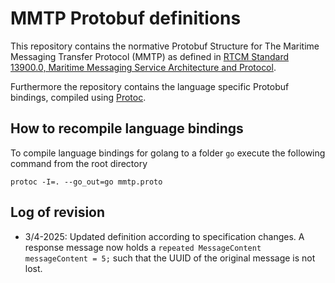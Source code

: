 # MMTP Protobuf definitions

This repository contains the normative Protobuf Structure for The Maritime Messaging Transfer Protocol (MMTP) as defined in [RTCM Standard 13900.0, Maritime Messaging Service Architecture and Protocol](https://rtcm.myshopify.com/collections/maritime-communication-standards/products/rtcm-13900-0-for-maritime-messaging-service-architecture-protocol).

Furthermore the repository contains the language specific Protobuf bindings, compiled using [Protoc](https://protobuf.dev/installation/).

## How to recompile language bindings
To compile language bindings for golang to a folder `go` execute the following command from the root directory
```
protoc -I=. --go_out=go mmtp.proto
```


## Log of revision
* 3/4-2025: Updated definition according to specification changes. A response message now holds a `repeated MessageContent messageContent = 5;` such that the UUID of the original message is not lost.

